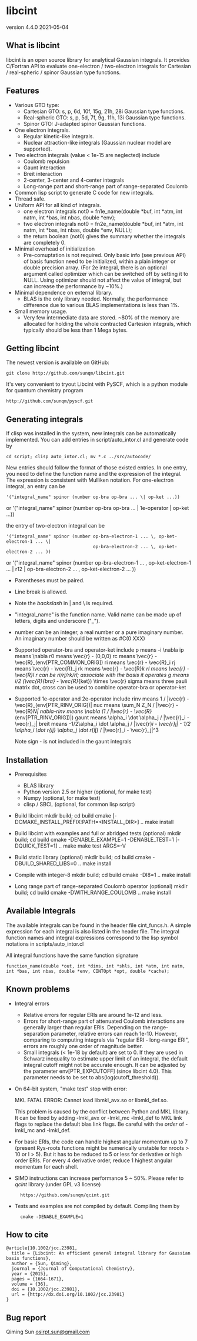libcint
=======

version 4.4.0
2021-05-04


What is libcint
---------------

libcint is an open source library for analytical Gaussian integrals.
It provides C/Fortran API to evaluate one-electron / two-electron
integrals for Cartesian / real-spheric / spinor Gaussian type functions.


Features
--------

* Various GTO type:
  - Cartesian GTO:  s, p, 6d, 10f, 15g, 21h, 28i Gaussian type functions.
  - Real-spheric GTO:  s, p, 5d, 7f, 9g, 11h, 13i Gaussian type functions.
  - Spinor GTO:  J-adapted spinor Gaussian functions.
* One electron integrals.
  - Regular kinetic-like integrals.
  - Nuclear attraction-like integrals (Gaussian nuclear model are supported).
* Two electron integrals (value < 1e-15 are neglected) include
  - Coulomb repulsion
  - Gaunt interaction
  - Breit interaction
  - 2-center, 3-center and 4-center integrals
  - Long-range part and short-range part of range-separated Coulomb
* Common lisp script to generate C code for new integrals.
* Thread safe.
* Uniform API for all kind of integrals.
  - one electron integrals
    not0 = fn1e_name(double *buf, int *atm, int natm, int *bas, int nbas, double *env);
  - two electron integrals
    not0 = fn2e_name(double *buf, int *atm, int natm, int *bas, int nbas, double *env, NULL);
  - the return boolean (not0) gives the summary whether the integrals
    are completely 0.
* Minimal overhead of initialization
  - Pre-comuptation is not required.  Only basic info (see previous API)
    of basis function need to be initialized, within a plain integer or
    double precision array.  (For 2e integral, there is an optional
    argument called optimizer which can be switched off by setting it to
    NULL.  Using optimizer should not affect the value of integral, but
    can increase the performance by ~10%.)
* Minimal dependence on external library.
  - BLAS is the only library needed.  Normally, the performance
    difference due to various BLAS implementations is less than 1%.
* Small memory usage.
  - Very few intermediate data are stored.  ~80% of the memory are
    allocated for holding the whole contracted Cartesion integrals,
    which typically should be less than 1 Mega bytes.


Getting libcint
---------------

The newest version is available on GitHub:

    git clone http://github.com/sunqm/libcint.git

It's very convenient to tryout Libcint with PySCF, which is a python
module for quantum chemistry program

    http://github.com/sunqm/pyscf.git


Generating integrals
--------------------

If clisp was installed in the system, new integrals can be automatically
implemented.  You can add entries in script/auto_intor.cl and generate
code by

    cd script; clisp auto_intor.cl; mv *.c ../src/autocode/

New entries should follow the format of those existed entries.
In one entry, you need to define the function name and the expression of
the integral.  The expression is consistent with Mulliken notation.
For one-electron integral, an entry can be

    '("integral_name" spinor (number op-bra op-bra ... \| op-ket ...))
or
    '("integral_name" spinor (number op-bra op-bra ... \| 1e-operator \| op-ket ...))

the entry of two-electron integral can be

    '("integral_name" spinor (number op-bra-electron-1 ... \, op-ket-electron-1 ... \|
                                     op-bra-electron-2 ... \, op-ket-electron-2 ... ))
or
    '("integral_name" spinor (number op-bra-electron-1 ... \, op-ket-electron-1 ... \|
                              r12 \| op-bra-electron-2 ... \, op-ket-electron-2 ... ))

* Parentheses must be paired.
* Line break is allowed.
* Note the _backslash_ in \| and \ is required.
* "integral_name" is the function name.  Valid name can be made up of
  letters, digits and underscore ("_").
* number can be an integer, a real number or a pure imaginary number. An
  imaginary number should be written as
    #C(0 XXX)
* Supported operator-bra and operator-ket include
    p     means    -i \nabla
    ip    means    \nabla
    r0    means    \vec{r} - (0,0,0)
    rc    means    \vec{r} - \vec{R}_(env[PTR_COMMON_ORIG])
    ri    means    \vec{r} - \vec{R}_i
    rj    means    \vec{r} - \vec{R}_j
    rk    means    \vec{r} - \vec{R}_k
    rl    means    \vec{r} - \vec{R}_l
    r              can be ri/rj/rk/rl; associate with the basis it operates
    g     means    i/2 (\vec{R}_{bra} - \vec{R}_{ket}) \times \vec{r}
    sigma means    three pauli matrix
    dot, cross     can be used to combine operator-bra or operator-ket
* Supported 1e-operator and 2e-operator include
    rinv        means   1 / |\vec{r} - \vec{R}_(env[PTR_RINV_ORIG])|
    nuc         means   \sum_N Z_N / |\vec{r} - \vec{R}_N|
    nabla-rinv  means   \nabla (1 / |\vec{r} - \vec{R}_(env[PTR_RINV_ORIG])|)
    gaunt       means   \alpha_i \dot \alpha_j / |\vec{r}_i - \vec{r}_j|
    breit       means   -1/2\alpha_i \dot \alpha_j / |\vec{r}_i - \vec{r}_j| - 1/2 \alpha_i \dot r_{ij} \alpha_j \dot r_{ij} / |\vec{r}_i - \vec{r}_j|^3

  Note sign - is not included in the gaunt integrals

Installation
------------

* Prerequisites
    - BLAS library
    - Python version 2.5 or higher (optional, for make test)
    - Numpy (optional, for make test)
    - clisp / SBCL (optional, for common lisp script)

* Build libcint
    mkdir build; cd build
    cmake [-DCMAKE_INSTALL_PREFIX:PATH=<INSTALL_DIR>] ..
    make install

* Build libcint with examples and full or abridged tests (optional)
    mkdir build; cd build
    cmake -DENABLE_EXAMPLE=1 -DENABLE_TEST=1 [-DQUICK_TEST=1] ..
    make
    make test ARGS=-V

* Build static library (optional)
    mkdir build; cd build
    cmake -DBUILD_SHARED_LIBS=0 ..
    make install

* Compile with integer-8
    mkdir build; cd build
    cmake -DI8=1 ..
    make install

* Long range part of range-separated Coulomb operator (optional)
    mkdir build; cd build
    cmake -DWITH_RANGE_COULOMB ..
    make install


Available Integrals
-------------------

The available integrals can be found in the header file cint_funcs.h. A simple
expression for each integral is also listed in the header file. The integral
function names and integral expressions correspond to the lisp symbol notations
in scripts/auto_intor.cl

All integral functions have the same function signature

```
function_name(double *out, int *dims, int *shls, int *atm, int natm, int *bas, int nbas, double *env, CINTOpt *opt, double *cache);
```


Known problems
--------------

* Integral errors
  - Relative errors for regular ERIs are around 1e-12 and less.
  - Errors for short-range part of attenuated Coulomb interactions are generally
    larger than regular ERIs. Depending on the range-separation parameter,
    relative errors can reach 1e-10. However, comparing to computing integrals
    via "regular ERI - long-range ERI", errors are roughly one order of
    magnitude better.
  - Small integrals (< 1e-18 by default) are set to 0. If they are used in
    Schwarz inequality to estimate upper limit of an integral, the default
    integral cutoff might not be accurate enough. It can be adjusted by the
    parameter env[PTR_EXPCUTOFF] (since libcint 4.0). This parameter needs to be
    set to abs(log(cutoff_threshold)).

* On 64-bit system, "make test" stop with error:

    MKL FATAL ERROR: Cannot load libmkl_avx.so or libmkl_def.so.

  This problem is caused by the conflict between Python and MKL library.
  It can be fixed by adding -lmkl_avx or -lmkl_mc -lmkl_def to MKL link
  flags to replace the default blas link flags.  Be careful with the
  *order* of -lmkl_mc and -lmkl_def.

* For basic ERIs, the code can handle highest angular momentum up to 7
  (present Rys-roots functions might be numerically unstable for
  nroots > 10 or l > 5).  But it has to be reduced to 5 or less for
  derivative or high order ERIs.  For every 4 derivative order,
  reduce 1 highest angular momentum for each shell.

* SIMD instructions can increase performance 5 ~ 50%.
  Please refer to *qcint* library (under GPL v3 license)

        https://github.com/sunqm/qcint.git


* Tests and examples are not compiled by default. Compiling them by

        cmake -DENABLE_EXAMPLE=1


How to cite
-----------

```
@article{10.1002/jcc.23981,
  title = {Libcint: An efficient general integral library for Gaussian basis functions},
  author = {Sun, Qiming},
  journal = {Journal of Computational Chemistry},
  year = {2015},
  pages = {1664-1671},
  volume = {36},
  doi = {10.1002/jcc.23981},
  url = {http://dx.doi.org/10.1002/jcc.23981}
}
```


Bug report
----------
Qiming Sun <osirpt.sun@gmail.com>

